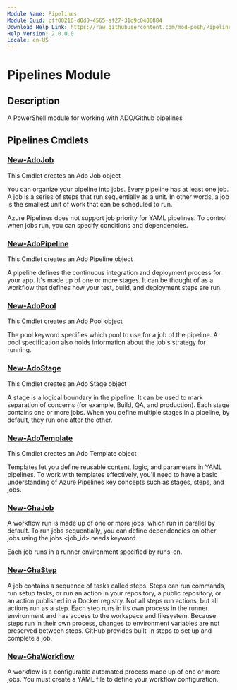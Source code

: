 ```yaml
---
Module Name: Pipelines
Module Guid: cff00216-d0d0-4565-af27-31d9c0400884
Download Help Link: https://raw.githubusercontent.com/mod-posh/Pipelines/main/cabs/
Help Version: 2.0.0.0
Locale: en-US
---
```


# Pipelines Module

## Description

A PowerShell module for working with ADO/Github pipelines

## Pipelines Cmdlets

### [New-AdoJob](New-AdoJob.md)

This Cmdlet creates an Ado Job object

You can organize your pipeline into jobs. Every pipeline has at least one job.
A job is a series of steps that run sequentially as a unit. In other words, a
job is the smallest unit of work that can be scheduled to run.

Azure Pipelines does not support job priority for YAML pipelines. To control
when jobs run, you can specify conditions and dependencies.

### [New-AdoPipeline](New-AdoPipeline.md)

This Cmdlet creates an Ado Pipeline object

A pipeline defines the continuous integration and deployment process for your
app. It's made up of one or more stages. It can be thought of as a workflow that
defines how your test, build, and deployment steps are run.

### [New-AdoPool](New-AdoPool.md)

This Cmdlet creates an Ado Pool object

The pool keyword specifies which pool to use for a job of the pipeline. A pool
specification also holds information about the job's strategy for running.

### [New-AdoStage](New-AdoStage.md)

This Cmdlet creates an Ado Stage object

A stage is a logical boundary in the pipeline. It can be used to mark separation
of concerns (for example, Build, QA, and production). Each stage contains one or
more jobs. When you define multiple stages in a pipeline, by default, they run
one after the other.

### [New-AdoTemplate](New-AdoTemplate.md)

This Cmdlet creates an Ado Template object

Templates let you define reusable content, logic, and parameters in YAML pipelines.
To work with templates effectively, you'll need to have a basic understanding of
Azure Pipelines key concepts such as stages, steps, and jobs.

### [New-GhaJob](New-GhaJob.md)

A workflow run is made up of one or more jobs, which run in parallel by default.
To run jobs sequentially, you can define dependencies on other jobs using the
jobs.<job_id>.needs keyword.

Each job runs in a runner environment specified by runs-on.

### [New-GhaStep](New-GhaStep.md)

A job contains a sequence of tasks called steps. Steps can run commands, run
setup tasks, or run an action in your repository, a public repository, or an
action published in a Docker registry. Not all steps run actions, but all
actions run as a step. Each step runs in its own process in the runner
environment and has access to the workspace and filesystem. Because steps run in
their own process, changes to environment variables are not preserved between
steps. GitHub provides built-in steps to set up and complete a job.

### [New-GhaWorkflow](New-GhaWorkflow.md)

A workflow is a configurable automated process made up of one or more jobs. You
must create a YAML file to define your workflow configuration.
